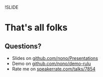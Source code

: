 !SLIDE
# That's all folks #
## Questions? ##

* Slides on [github.com/nono/Presentations](http://github.com/nono/Presentations)
* Demo on [github.com/nono/demo-rulu](http://github.com/nono/demo-rulu)
* Rate me on [speakerrate.com/talks/7854](http://speakerrate.com/talks/7854)
